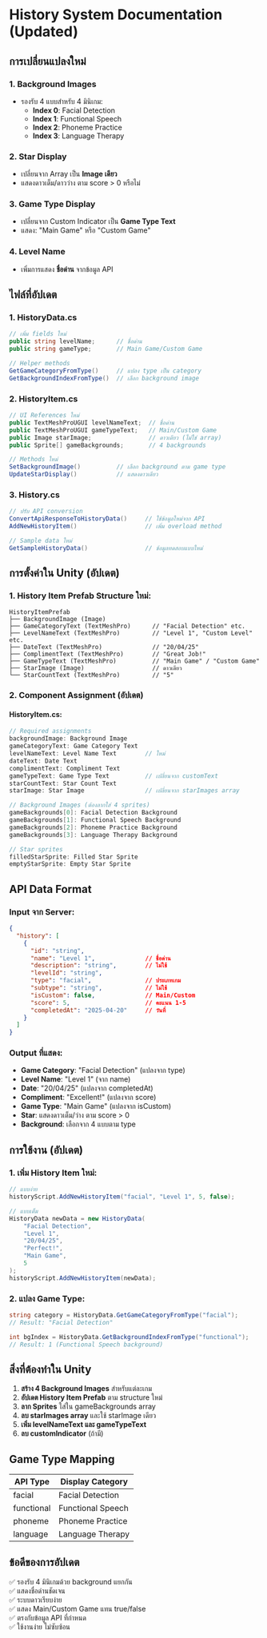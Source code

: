 # History System Documentation (Updated)

## การเปลี่ยนแปลงใหม่

### 1. Background Images
- รองรับ 4 แบบสำหรับ 4 มินิเกม:
  - **Index 0**: Facial Detection
  - **Index 1**: Functional Speech  
  - **Index 2**: Phoneme Practice
  - **Index 3**: Language Therapy

### 2. Star Display
- เปลี่ยนจาก Array เป็น **Image เดียว**
- แสดงดาวเต็ม/ดาวว่าง ตาม score > 0 หรือไม่

### 3. Game Type Display
- เปลี่ยนจาก Custom Indicator เป็น **Game Type Text**
- แสดง: "Main Game" หรือ "Custom Game"

### 4. Level Name
- เพิ่มการแสดง **ชื่อด่าน** จากข้อมูล API

## ไฟล์ที่อัปเดต

### 1. HistoryData.cs
```csharp
// เพิ่ม fields ใหม่
public string levelName;      // ชื่อด่าน
public string gameType;       // Main Game/Custom Game

// Helper methods
GetGameCategoryFromType()     // แปลง type เป็น category
GetBackgroundIndexFromType()  // เลือก background image
```

### 2. HistoryItem.cs
```csharp
// UI References ใหม่
public TextMeshProUGUI levelNameText;  // ชื่อด่าน
public TextMeshProUGUI gameTypeText;   // Main/Custom Game
public Image starImage;                // ดาวเดียว (ไม่ใช่ array)
public Sprite[] gameBackgrounds;       // 4 backgrounds

// Methods ใหม่
SetBackgroundImage()          // เลือก background ตาม game type
UpdateStarDisplay()           // แสดงดาวเดียว
```

### 3. History.cs
```csharp
// ปรับ API conversion
ConvertApiResponseToHistoryData()     // ใช้ข้อมูลใหม่จาก API
AddNewHistoryItem()                   // เพิ่ม overload method

// Sample data ใหม่
GetSampleHistoryData()                // ข้อมูลทดสอบแบบใหม่
```

## การตั้งค่าใน Unity (อัปเดต)

### 1. History Item Prefab Structure ใหม่:
```
HistoryItemPrefab
├── BackgroundImage (Image)
├── GameCategoryText (TextMeshPro)      // "Facial Detection" etc.
├── LevelNameText (TextMeshPro)         // "Level 1", "Custom Level" etc.
├── DateText (TextMeshPro)              // "20/04/25"
├── ComplimentText (TextMeshPro)        // "Great Job!"
├── GameTypeText (TextMeshPro)          // "Main Game" / "Custom Game"
├── StarImage (Image)                   // ดาวเดียว
└── StarCountText (TextMeshPro)         // "5"
```

### 2. Component Assignment (อัปเดต)

#### HistoryItem.cs:
```csharp
// Required assignments
backgroundImage: Background Image
gameCategoryText: Game Category Text
levelNameText: Level Name Text        // ใหม่
dateText: Date Text  
complimentText: Compliment Text
gameTypeText: Game Type Text          // เปลี่ยนจาก customText
starCountText: Star Count Text
starImage: Star Image                 // เปลี่ยนจาก starImages array

// Background Images (ต้องลากใส่ 4 sprites)
gameBackgrounds[0]: Facial Detection Background
gameBackgrounds[1]: Functional Speech Background  
gameBackgrounds[2]: Phoneme Practice Background
gameBackgrounds[3]: Language Therapy Background

// Star sprites
filledStarSprite: Filled Star Sprite
emptyStarSprite: Empty Star Sprite
```

## API Data Format

### Input จาก Server:
```json
{
  "history": [
    {
      "id": "string",
      "name": "Level 1",              // ชื่อด่าน
      "description": "string",        // ไม่ใช้
      "levelId": "string",
      "type": "facial",               // ประเภทเกม
      "subtype": "string",            // ไม่ใช้
      "isCustom": false,              // Main/Custom
      "score": 5,                     // คะแนน 1-5
      "completedAt": "2025-04-20"     // วันที่
    }
  ]
}
```

### Output ที่แสดง:
- **Game Category**: "Facial Detection" (แปลงจาก type)
- **Level Name**: "Level 1" (จาก name)
- **Date**: "20/04/25" (แปลงจาก completedAt)
- **Compliment**: "Excellent!" (แปลงจาก score)
- **Game Type**: "Main Game" (แปลงจาก isCustom)
- **Star**: แสดงดาวเต็ม/ว่าง ตาม score > 0
- **Background**: เลือกจาก 4 แบบตาม type

## การใช้งาน (อัปเดต)

### 1. เพิ่ม History Item ใหม่:
```csharp
// แบบง่าย
historyScript.AddNewHistoryItem("facial", "Level 1", 5, false);

// แบบเต็ม
HistoryData newData = new HistoryData(
    "Facial Detection", 
    "Level 1", 
    "20/04/25", 
    "Perfect!", 
    "Main Game", 
    5
);
historyScript.AddNewHistoryItem(newData);
```

### 2. แปลง Game Type:
```csharp
string category = HistoryData.GetGameCategoryFromType("facial");
// Result: "Facial Detection"

int bgIndex = HistoryData.GetBackgroundIndexFromType("functional");  
// Result: 1 (Functional Speech background)
```

## สิ่งที่ต้องทำใน Unity

1. **สร้าง 4 Background Images** สำหรับแต่ละเกม
2. **อัปเดต History Item Prefab** ตาม structure ใหม่
3. **ลาก Sprites** ใส่ใน gameBackgrounds array
4. **ลบ starImages array** และใช้ starImage เดียว
5. **เพิ่ม levelNameText และ gameTypeText**
6. **ลบ customIndicator** (ถ้ามี)

## Game Type Mapping

| API Type | Display Category |
|----------|------------------|
| facial | Facial Detection |
| functional | Functional Speech |
| phoneme | Phoneme Practice |
| language | Language Therapy |

## ข้อดีของการอัปเดต

✅ รองรับ 4 มินิเกมด้วย background แยกกัน  
✅ แสดงชื่อด่านชัดเจน  
✅ ระบบดาวเรียบง่าย  
✅ แสดง Main/Custom Game แทน true/false  
✅ ตรงกับข้อมูล API ที่กำหนด  
✅ ใช้งานง่าย ไม่ซับซ้อน
